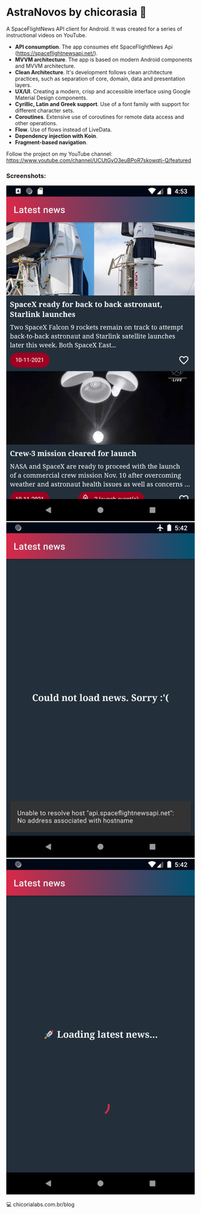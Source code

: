 # AstraNovos by chicorasia :rocket:

A SpaceFlightNews API client for Android. It was created for a series of instructional videos on YouTube. 

- **API consumption**. The app consumes eht SpaceFlightNews Api (https://spaceflightnewsapi.net/).
- **MVVM architecture**. The app is based on modern Android components and MVVM architecture.
- **Clean Architecture**. It's development follows clean architecture practices, such as separation of core, domain, data and presentation layers.
- **UX/UI**. Creating a modern, crisp and accessible interface using Google Material Design components.
- **Cyrillic, Latin and Greek support**. Use of a font family with support for different character sets.
- **Coroutines**. Extensive use of coroutines for remote data access and other operations.
- **Flow**. Use of flows instead of LiveData.
- **Dependency injection with Koin**. 
- **Fragment-based navigation**.

Follow the project on my YouTube channel: https://www.youtube.com/channel/UCUtGvO3euBPoR7skowqtj-Q/featured

### Screenshots:

![Screnshot_1](Screenshot_1.png)
![Screnshot_2](Screenshot_2.png)
![Screnshot_3](Screenshot_3.png)



:computer: chicorialabs.com.br/blog
